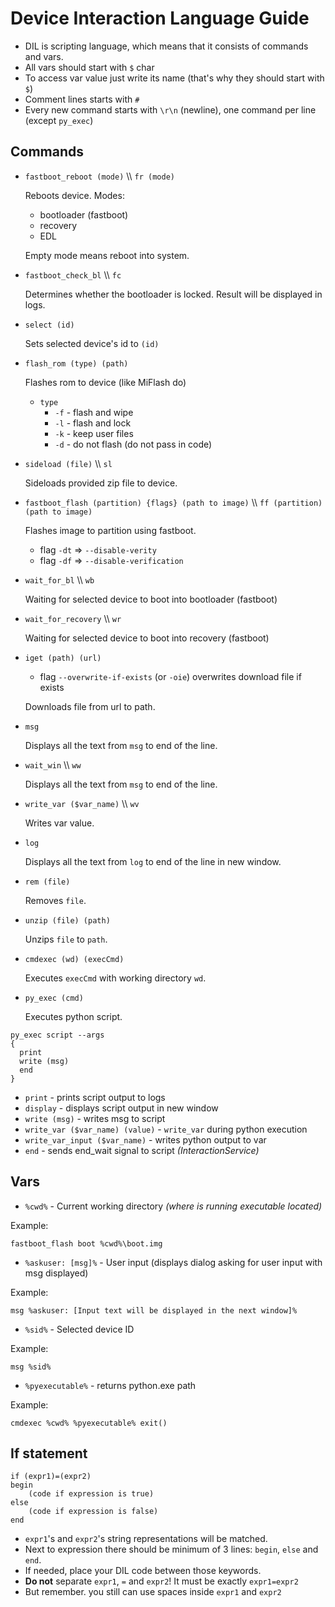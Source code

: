 # Device Interaction Language Guide
* DIL is scripting language, which means that it consists of commands and vars.
* All vars should start with `$` char
* To access var value just write its name (that's why they should start with `$`)
* Comment lines starts with `#`
* Every new command starts with `\r\n` (newline), one command per line (except `py_exec`)
## Commands
* `fastboot_reboot (mode)` \\\\ `fr (mode)`

  Reboots device. Modes:
  * bootloader (fastboot)
  * recovery
  * EDL
	
  Empty mode means reboot into system.

  
* `fastboot_check_bl` \\\\ `fc`

  Determines whether the bootloader is locked. Result will be displayed in logs.

* `select (id)`

  Sets selected device's id to `(id)`

* `flash_rom (type) (path)`
	
  Flashes rom to device (like MiFlash do)

  * `type`
	* `-f` - flash and wipe
	* `-l` - flash and lock
	* `-k` - keep user files
	* `-d` - do not flash (do not pass in code)

* `sideload (file)` \\\\ `sl`

  Sideloads provided zip file to device.

  
* `fastboot_flash (partition) {flags} (path to image)` \\\\ `ff (partition) (path to image)`

  Flashes image to partition using fastboot.

  	* flag `-dt` => `--disable-verity`
  	* flag `-df` => `--disable-verification`

  
* `wait_for_bl` \\\\ `wb`

  Waiting for selected device to boot into bootloader (fastboot)

* `wait_for_recovery` \\\\ `wr`

  Waiting for selected device to boot into recovery (fastboot)

  
* `iget (path) (url)`
  
	* flag `--overwrite-if-exists` (or `-oie`) overwrites download file if exists

  Downloads file from url to path.

  
* `msg`

  Displays all the text from `msg` to end of the line.

  
* `wait_win` \\\\ `ww`

  Displays all the text from `msg` to end of the line.

  
* `write_var ($var_name)` \\\\ `wv`

  Writes var value.

  
* `log`

  Displays all the text from `log` to end of the line in new window.

  
* `rem (file)`

  Removes `file`.

  
* `unzip (file) (path)`

  Unzips `file` to `path`.

  
* `cmdexec (wd) (execCmd)`

  Executes `execCmd` with working directory `wd`.

* `py_exec (cmd)`

  Executes python script.
```
py_exec script --args
{
  print
  write (msg)
  end
}
```
* `print` - prints script output to logs
* `display` - displays script output in new window
* `write (msg)` - writes msg to script
* `write_var ($var_name) (value)` - `write_var` during python execution
* `write_var_input ($var_name)` - writes python output to var
* `end` - sends end_wait signal to script *(InteractionService)*
  
## Vars
* `%cwd%` - Current working directory *(where is running executable located)*
  
Example:
```
fastboot_flash boot %cwd%\boot.img
```

* `%askuser: [msg]%` - User input (displays dialog asking for user input with msg displayed) 
  
Example:
```
msg %askuser: [Input text will be displayed in the next window]%
```

* `%sid%` - Selected device ID
  
Example:
```
msg %sid%
```

* `%pyexecutable%` - returns python.exe path
  
Example:
```
cmdexec %cwd% %pyexecutable% exit()
```

## If statement
```
if (expr1)=(expr2)
begin
	(code if expression is true)
else
	(code if expression is false)
end
```
* `expr1`'s and `expr2`'s string representations will be matched.
* Next to expression there should be minimum of 3 lines: `begin`, `else` and `end`.
* If needed, place your DIL code between those keywords.
* **Do not** separate `expr1`, `=` and `expr2`! It must be exactly `expr1=expr2`
* But remember. you still can use spaces inside `expr1` and `expr2`
